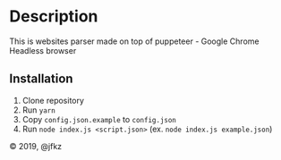 # Description

This is websites parser made on top of puppeteer - Google Chrome Headless browser

## Installation

1. Clone repository
2. Run `yarn`
3. Copy `config.json.example` to `config.json`
4. Run `node index.js <script.json>` (ex. `node index.js example.json`)

&copy; 2019, @jfkz
